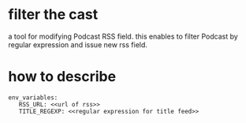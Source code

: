 filter the cast
====

a tool for modifying Podcast RSS field.
this enables to filter Podcast by regular expression and issue new rss field.

how to describe 
===

```
env_variables:
   RSS_URL: <<url of rss>>
   TITLE_REGEXP: <<regular expression for title feed>>
```
